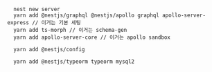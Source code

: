       nest new server
      yarn add @nestjs/graphql @nestjs/apollo graphql apollo-server-express // 이거는 기본 세팅
      yarn add ts-morph // 이거는 schema-gen
      yarn add apollo-server-core // 이거는 apollo sandbox

      yarn add @nestjs/config

      yarn add @nestjs/typeorm typeorm mysql2
